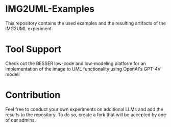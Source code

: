 # IMG2UML-Examples

This repository contains the used examples and the resulting artifacts of the IMG2UML experiment. 

# Tool Support

Check out the BESSER low-code and low-modeling platform for an implementation of the image to UML functionality using OpenAI's GPT-4V model!

# Contribution

Feel free to conduct your own experiments on additional LLMs and add the results to the repository. To do so, create a fork that will be accepted by one of our admins. 



